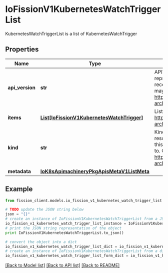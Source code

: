# IoFissionV1KubernetesWatchTriggerList

KubernetesWatchTriggerList is a list of KubernetesWatchTrigger

## Properties

Name | Type | Description | Notes
------------ | ------------- | ------------- | -------------
**api_version** | **str** | APIVersion defines the versioned schema of this representation of an object. Servers should convert recognized schemas to the latest internal value, and may reject unrecognized values. More info: https://git.k8s.io/community/contributors/devel/sig-architecture/api-conventions.md#resources | [optional] 
**items** | [**List[IoFissionV1KubernetesWatchTrigger]**](IoFissionV1KubernetesWatchTrigger.md) | List of kuberneteswatchtriggers. More info: https://git.k8s.io/community/contributors/devel/sig-architecture/api-conventions.md | 
**kind** | **str** | Kind is a string value representing the REST resource this object represents. Servers may infer this from the endpoint the client submits requests to. Cannot be updated. In CamelCase. More info: https://git.k8s.io/community/contributors/devel/sig-architecture/api-conventions.md#types-kinds | [optional] 
**metadata** | [**IoK8sApimachineryPkgApisMetaV1ListMeta**](IoK8sApimachineryPkgApisMetaV1ListMeta.md) |  | [optional] 

## Example

```python
from fission_client.models.io_fission_v1_kubernetes_watch_trigger_list import IoFissionV1KubernetesWatchTriggerList

# TODO update the JSON string below
json = "{}"
# create an instance of IoFissionV1KubernetesWatchTriggerList from a JSON string
io_fission_v1_kubernetes_watch_trigger_list_instance = IoFissionV1KubernetesWatchTriggerList.from_json(json)
# print the JSON string representation of the object
print IoFissionV1KubernetesWatchTriggerList.to_json()

# convert the object into a dict
io_fission_v1_kubernetes_watch_trigger_list_dict = io_fission_v1_kubernetes_watch_trigger_list_instance.to_dict()
# create an instance of IoFissionV1KubernetesWatchTriggerList from a dict
io_fission_v1_kubernetes_watch_trigger_list_form_dict = io_fission_v1_kubernetes_watch_trigger_list.from_dict(io_fission_v1_kubernetes_watch_trigger_list_dict)
```
[[Back to Model list]](../README.md#documentation-for-models) [[Back to API list]](../README.md#documentation-for-api-endpoints) [[Back to README]](../README.md)


